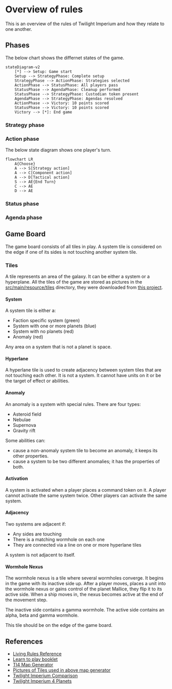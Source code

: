 # Overview of rules

This is an overview of the rules of Twilight Imperium and how they relate to one another.

## Phases

The below chart shows the differnet states of the game.

```mermaid
stateDiagram-v2
    [*] --> Setup: Game start
    Setup --> StrategyPhase: Complete setup
    StrategyPhase --> ActionPhase: Strategies selected
    ActionPhase --> StatusPhase: All players pass
    StatusPhase --> AgendaPhase: Cleanup performed
    StatusPhase --> StrategyPhase: Custodian token present
    AgendaPhase --> StrategyPhase: Agendas resolved
    ActionPhase --> Victory: 10 points scored
    StatusPhase --> Victory: 10 points scored
    Victory --> [*]: End game
```

### Strategy phase

### Action phase

The below state diagram shows one player's turn.

```mermaid
flowchart LR
    A{Choose}
    A --> S[Strategy action]
    A --> C[Component action]
    A --> D[Tactical action]
    S --> AE{End Turn}
    C --> AE
    D --> AE
```

### Status phase

### Agenda phase

## Game Board

The game board consists of all tiles in play. A system tile is considered on the edge if one of its sides is not
touching another system tile.

### Tiles

A tile represents an area of the galaxy. It can be either a system or a hyperplane. All the tiles of the game are stored
as pictures in the [src/main/resource/tiles](src/main/resources/tiles) directory, they were downloaded from
[this project](https://github.com/KeeganW/ti4/tree/master/public/tiles).

#### System

A system tile is either a:

- Faction specific system (green)
- System with one or more planets (blue)
- System with no planets (red)
- Anomaly (red)

Any area on a system that is not a planet is space.

#### Hyperlane

A hyperlane tile is used to create adjacency between system tiles that are not touching each other. It is not a system.
It cannot have units on it or be the target of effect or abilities.

#### Anomaly

An anomaly is a system with special rules. There are four types:

- Asteroid field
- Nebulae
- Supernova
- Gravity rift

Some abilities can:

- cause a non-anomaly system tile to become an anomaly, it keeps its other properties.
- cause a system to be two different anomalies; it has the properties of both.

#### Activation

A system is activated when a player places a command token on it. A player cannot activate the same system twice. Other
players can activate the same system.

#### Adjacency

Two systems are adjacent if:

- Any sides are touching
- There is a matching wormhole on each one
- They are connected via a line on one or more hyperlane tiles

A system is not adjacent to itself.

#### Wormhole Nexus

The wormhole nexus is a tile where several wormholes converge. It begins in the game with its inactive side up. After a
player moves, places a unit into the wormhole nexus or gains control of the planet Mallice, they flip it to its active
side. When a ship moves in, the nexus becomes active at the end of the movement step.

The inactive side contains a gamma wormhole. The active side contains an alpha, beta and gamma wormhole.

This tile should be on the edge of the game board.

## References

- [Living Rules Reference](https://images-cdn.fantasyflightgames.com/filer_public/51/55/51552c7f-c05c-445b-84bf-4b073456d008/ti10_pok_living_rules_reference_20_web.pdf)
- [Learn to play booklet](https://images-cdn.fantasyflightgames.com/filer_public/f3/c6/f3c66512-8e19-4f30-a0d4-d7d75701fd37/ti-k0289_learn_to_playcompressed.pdf)
- [TI4 Map Generator](https://keeganw.github.io/)
- [Pictures of Tiles used in above map generator](https://github.com/KeeganW/ti4/tree/master/public/tiles)
- [Twilight Imperium Comparison](https://docs.google.com/document/d/1pziT_7fKJsQWDvyDOBsybKbqoYF6UThiv-39-TIgRWs/edit)
- [Twilight Imperium 4 Planets](https://docs.google.com/spreadsheets/d/1IxHdG1hB0CgcXFAB2D_ePcEuYf9VVcYlUte_6hxFtFg/edit#gid=0)
